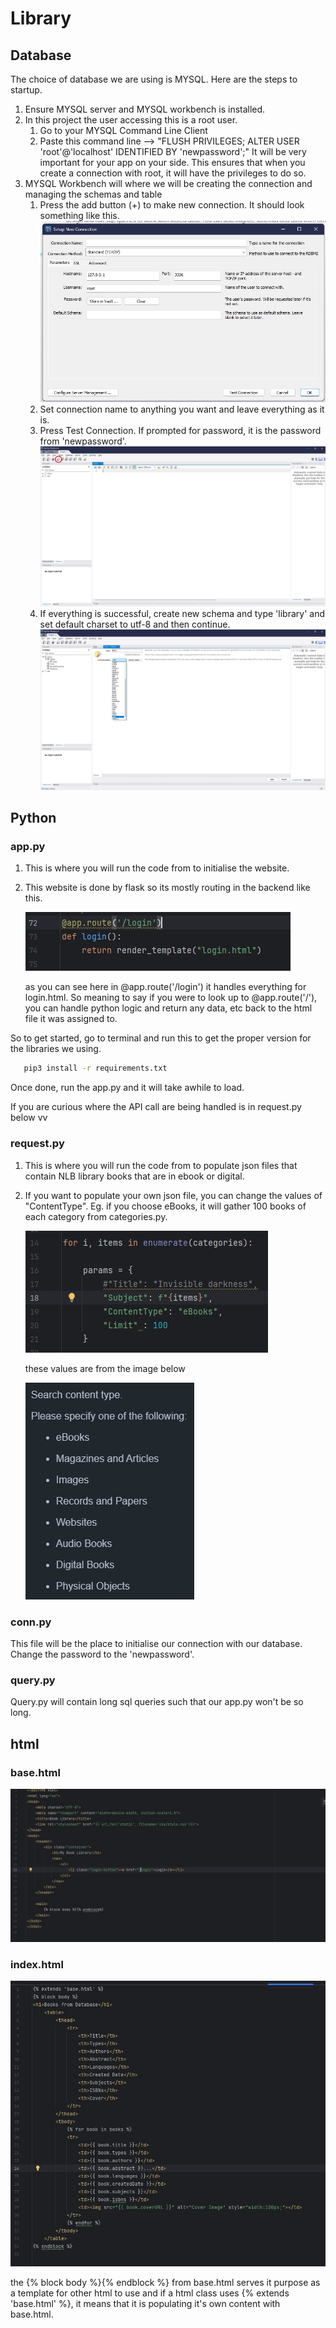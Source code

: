 # Library

## Database
The choice of database we are using is MYSQL. Here are the steps to startup.

1. Ensure MYSQL server and MYSQL workbench is installed.
2. In this project the user accessing this is a root user.
   1. Go to your MYSQL Command Line Client
   2. Paste this command line --> "FLUSH PRIVILEGES;
ALTER USER 'root'@'localhost' IDENTIFIED BY 'newpassword';" It will be very important for your app on your side. This ensures that when you create a connection with root, it will have the privileges to do so.
3. MYSQL Workbench will where we will be creating the connection and managing the schemas and table
   1. Press the add button (+) to make new connection. It should look something like this.
   ![Alt text](image/Setup.jpg)
   2. Set connection name to anything you want and leave everything as it is.
   3. Press Test Connection. If prompted for password, it is the password from 'newpassword'.
   ![Alt text](image/Connection.jpg)
   5. If everything is successful, create new schema and type 'library' and set default charset to utf-8 and then continue.
   ![Alt text](image/Schema.jpg)

## Python

### app.py

1. This is where you will run the code from to initialise the website.
2. This website is done by flask so its mostly routing in the backend like this.

   ![Alt text](image/app.jpg)

   as you can see here in @app.route('/login') it handles everything for login.html. So meaning to say if you were to look up to @app.route('/'), you can handle python logic and return any data, etc back to the html file it was assigned to.

So to get started, go to terminal and run this to get the proper version for the libraries we using.

```bash
   pip3 install -r requirements.txt
```

Once done, run the app.py and it will take awhile to load.

If you are curious where the API call are being handled is in request.py below vv

### request.py

1. This is where you will run the code from to populate json files that contain NLB library books that are in ebook or digital.
2. If you want to populate your own json file, you can change the values of "ContentType". Eg. if you choose eBooks, it will gather 100 books of each category from categories.py.
   
   ![Alt text](image/request.jpg)
   
   these values are from the image below
   
   ![Alt text](image/ContentType.jpg)

### conn.py

This file will be the place to initialise our connection with our database. Change the password to the 'newpassword'.

### query.py

Query.py will contain long sql queries such that our app.py won't be so long.

## html

### base.html
![Alt text](image/Header.jpg)

### index.html
![Alt text](image/Content.jpg)

the {% block body %}{% endblock %} from base.html serves it purpose as a template for other html to use and if a html class uses {% extends 'base.html' %}, it means that it is populating it's own content with base.html.



